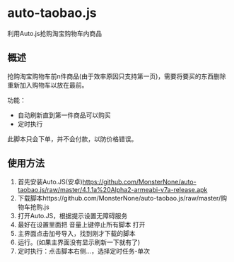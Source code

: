 # auto-taobao.js
利用Auto.js抢购淘宝购物车内商品

## 概述
抢购淘宝购物车前n件商品(由于效率原因只支持第一页)，需要将要买的东西删除重新加入购物车以放在最前。

功能：
 - 自动刷新直到第一件商品可以购买
 - 定时执行

此脚本只会下单，并不会付款，以防价格错误。

## 使用方法
1. 首先安装Auto.JS(安卓)https://github.com/MonsterNone/auto-taobao.js/raw/master/4.1.1a%20Alpha2-armeabi-v7a-release.apk
2. 下载脚本https://github.com/MonsterNone/auto-taobao.js/raw/master/购物车抢购.js
3. 打开Auto.JS，根据提示设置无障碍服务
4. 最好在设置里面把 音量上键停止所有脚本 打开
5. 主界面点击加号导入，找到刚才下载的脚本
6. 运行。(如果主界面没有显示刷新一下就有了)
7. 定时执行：点击脚本右侧...，选择定时任务-单次
